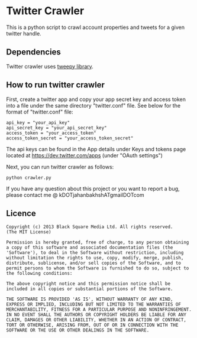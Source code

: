 Twitter Crawler
===============
<p>This is a python script to crawl account properties and tweets for a given twitter handle.</p>

## Dependencies

Twitter crawler uses <a href="https://github.com/tweepy/tweepy">tweepy library</a>. 

## How to run twitter crawler

First, create a twitter app and copy your app secret key and access token into a file under the same directory "twitter.conf" file. See below for the format of "twitter.conf" file:

	api_key = "your_api_key"
	api_secret_key = "your_api_secret_key"
	access_token = "your_access_token"
	access_token_secret = "your_access_token_secret"


The api keys can be found in the App details under Keys and tokens page located at https://dev.twitter.com/apps (under "OAuth settings")


Next, you can run twitter crawler as follows:

	python crawler.py

<p>
If you have any question about this project or you want to report a bug, please contact me @ kDOTjahanbakhshATgmailDOTcom
</p>

## Licence

    Copyright (c) 2013 Black Square Media Ltd. All rights reserved.
    (The MIT License)

    Permission is hereby granted, free of charge, to any person obtaining
    a copy of this software and associated documentation files (the
    'Software'), to deal in the Software without restriction, including
    without limitation the rights to use, copy, modify, merge, publish,
    distribute, sublicense, and/or sell copies of the Software, and to
    permit persons to whom the Software is furnished to do so, subject to
    the following conditions:

    The above copyright notice and this permission notice shall be
    included in all copies or substantial portions of the Software.

    THE SOFTWARE IS PROVIDED 'AS IS', WITHOUT WARRANTY OF ANY KIND,
    EXPRESS OR IMPLIED, INCLUDING BUT NOT LIMITED TO THE WARRANTIES OF
    MERCHANTABILITY, FITNESS FOR A PARTICULAR PURPOSE AND NONINFRINGEMENT.
    IN NO EVENT SHALL THE AUTHORS OR COPYRIGHT HOLDERS BE LIABLE FOR ANY
    CLAIM, DAMAGES OR OTHER LIABILITY, WHETHER IN AN ACTION OF CONTRACT,
    TORT OR OTHERWISE, ARISING FROM, OUT OF OR IN CONNECTION WITH THE
    SOFTWARE OR THE USE OR OTHER DEALINGS IN THE SOFTWARE.
